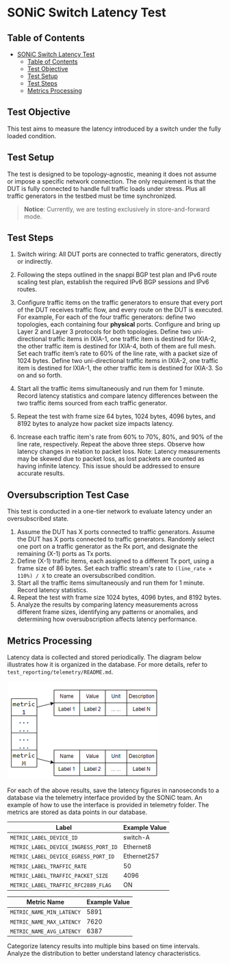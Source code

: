 # SONiC Switch Latency Test

## Table of Contents

- [SONiC Switch Latency Test](#sonic-switch-latency-test)
  - [Table of Contents](#table-of-contents)
  - [Test Objective](#test-objective)
  - [Test Setup](#test-setup)
  - [Test Steps](#test-steps)
  - [Metrics Processing](#metrics-processing)

## Test Objective

This test aims to measure the latency introduced by a switch under the fully loaded condition.

## Test Setup

The test is designed to be topology-agnostic, meaning it does not assume or impose a specific network connection. The only requirement is that the DUT is fully connected to handle full traffic loads under stress. Plus all traffic generators in the testbed must be time synchronized.

> **Notice**: Currently, we are testing exclusively in store-and-forward mode.

## Test Steps

1. Switch wiring: All DUT ports are connected to traffic generators, directly or indirectly.

2. Following the steps outlined in the snappi BGP test plan and IPv6 route scaling test plan, establish the required IPv6 BGP sessions and IPv6 routes.
3. Configure traffic items on the traffic generators to ensure that every port of the DUT receives traffic flow, and every route on the DUT is executed. For example, For each of the four traffic generators: define two topologies, each containing four **physical** ports. Configure and bring up Layer 2 and Layer 3 protocols for both topologies. Define two uni-directional traffic items in IXIA-1, one traffic item is destined for IXIA-2, the other traffic item is destined for IXIA-4, both of them are full mesh. Set each traffic item’s rate to 60% of the line rate, with a packet size of 1024 bytes. Define two uni-directional traffic items in IXIA-2, one traffic item is destined for IXIA-1, the other traffic item is destined for IXIA-3.  So on and so forth.

4. Start all the traffic items simultaneously and run them for 1 minute. Record latency statistics and compare latency differences between the two traffic items sourced from each traffic generator.

5. Repeat the test with frame size 64 bytes, 1024 bytes, 4096 bytes, and 8192 bytes to analyze how packet size impacts latency.

6. Increase each traffic item's rate from 60% to 70%, 80%, and 90% of the line rate, respectively. Repeat the above three steps. Observe how latency changes in relation to packet loss. Note: Latency measurements may be skewed due to packet loss, as lost packets are counted as having infinite latency. This issue should be addressed to ensure accurate results.

## Oversubscription Test Case

This test is conducted in a one-tier network to evaluate latency under an oversubscribed state.

1. Assume the DUT has X ports connected to traffic generators. Assume the DUT has X ports connected to traffic generators. Randomly select one port on a traffic generator as the Rx port, and designate the remaining (X-1) ports as Tx ports.
2. Define (X-1) traffic items, each assigned to a different Tx port, using a frame size of 86 bytes. Set each traffic stream's rate to `(line_rate × 110%) / X` to create an oversubscribed condition.
3. Start all the traffic items simultaneously and run them for 1 minute. Record latency statistics.
4. Repeat the test with frame size 1024 bytes, 4096 bytes, and 8192 bytes.
5. Analyze the results by comparing latency measurements across different frame sizes, identifying any patterns or anomalies, and determining how oversubscription affects latency performance.

## Metrics Processing

Latency data is collected and stored periodically. The diagram below illustrates how it is organized in the database. For more details, refer to `test_reporting/telemetry/README.md`.

![metrics](./datapoints.png)

For each of the above results, save the latency figures in nanoseconds to a database via the telemetry interface provided by the SONiC team. An example of how to use the interface is provided in telemetry folder. The metrics are stored as data points in our database.

| Label                                 | Example Value  |
| ------------------------------------- | -------------- |
| `METRIC_LABEL_DEVICE_ID`              | switch-A       |
| `METRIC_LABEL_DEVICE_INGRESS_PORT_ID` | Ethernet8      |
| `METRIC_LABEL_DEVICE_EGRESS_PORT_ID`  | Ethernet257    |
| `METRIC_LABEL_TRAFFIC_RATE`           | 50             |
| `METRIC_LABEL_TRAFFIC_PACKET_SIZE`    | 4096           |
| `METRIC_LABEL_TRAFFIC_RFC2889_FLAG`   | ON             |

| Metric Name                           | Example Value  |
| ------------------------------------- | -------------- |
| `METRIC_NAME_MIN_LATENCY`             | 5891           |
| `METRIC_NAME_MAX_LATENCY`             | 7620           |
| `METRIC_NAME_AVG_LATENCY`             | 6387           |

Categorize latency results into multiple bins based on time intervals. Analyze the distribution to better understand latency characteristics.
